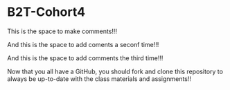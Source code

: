 # B2T-Cohort4


This is the space to make comments!!!


And this is the space to add coments a seconf time!!!

And this is the space to add comments the third time!!!

Now that you all have a GitHub, you should fork and clone this repository to always be up-to-date with the class materials and assignments!!
